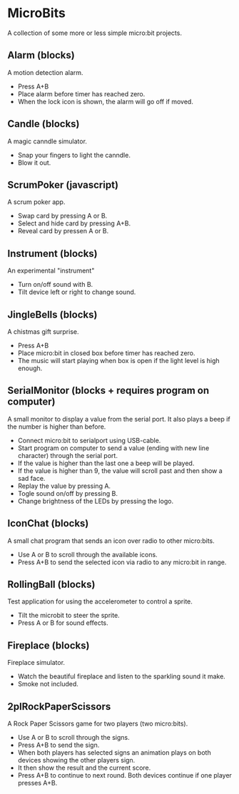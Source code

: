 # MicroBits
A collection of some more or less simple micro:bit projects.

## Alarm (blocks)
A motion detection alarm.
* Press A+B
* Place alarm before timer has reached zero.
* When the lock icon is shown, the alarm will go off if moved.

## Candle (blocks)
A magic canndle simulator.
* Snap your fingers to light the canndle.
* Blow it out.

## ScrumPoker (javascript)
A scrum poker app.
* Swap card by pressing A or B.
* Select and hide card by pressing A+B.
* Reveal card by pressen A or B.

## Instrument (blocks)
An experimental "instrument"
* Turn on/off sound with B.
* Tilt device left or right to change sound.

## JingleBells (blocks)
A chistmas gift surprise.
* Press A+B
* Place micro:bit in closed box before timer has reached zero.
* The music will start playing when box is open if the light level is high enough.
 
## SerialMonitor (blocks + requires program on computer)
A small monitor to display a value from the serial port. It also plays a beep if the number is higher than before.
* Connect micro:bit to serialport using USB-cable.
* Start program on computer to send a value (ending with new line character) through the serial port.
* If the value is higher than the last one a beep will be played.
* If the value is higher than 9, the value will scroll past and then show a sad face.
* Replay the value by pressing A.
* Togle sound on/off by pressing B.
* Change brightness of the LEDs by pressing the logo.

## IconChat (blocks)
A small chat program that sends an icon over radio to other micro:bits.
* Use A or B to scroll through the available icons.
* Press A+B to send the selected icon via radio to any micro:bit in range.

## RollingBall (blocks)
Test application for using the accelerometer to control a sprite.
* Tilt the microbit to steer the sprite.
* Press A or B for sound effects.

## Fireplace (blocks)
Fireplace simulator.
* Watch the beautiful fireplace and listen to the sparkling sound it make.
* Smoke not included.

## 2plRockPaperScissors
A Rock Paper Scissors game for two players (two micro:bits).
* Use A or B to scroll through the signs.
* Press A+B to send the sign. 
* When both players has selected signs an animation plays on both devices showing the other players sign.
* It then show the result and the current score.
* Press A+B to continue to next round. Both devices continue if one player presses A+B.
